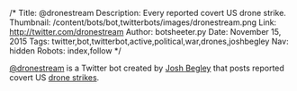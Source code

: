 /*
Title: @dronestream
Description: Every reported covert US drone strike.
Thumbnail: /content/bots/bot,twitterbots/images/dronestream.png
Link: http://twitter.com/dronestream
Author: botsheeter.py
Date: November 15, 2015
Tags: twitter,bot,twitterbot,active,political,war,drones,joshbegley
Nav: hidden
Robots: index,follow
*/

[@dronestream](https://twitter.com/dronestream) is a Twitter bot created by [Josh Begley](https://twitter.com/joshbegley) that posts reported covert US [drone strikes](https://en.wikipedia.org/wiki/Unmanned_aerial_vehicle#Military_Uses).
